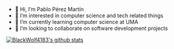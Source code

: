 - 👋 Hi, I’m Pablo Pérez Martín
- 👀 I’m interested in computer science and tech related things
- 🌱 I’m currently learning computer science at UMA
- 💞️ I’m looking to collaborate on software development projects


[![BlackWolf4183's github stats](https://github-readme-stats.vercel.app/api?username=Blackwolf4183&count_private=true&show_icons=true&theme=radical&hide_rank=false)](https://github.com/anuraghazra/github-readme-stats)
